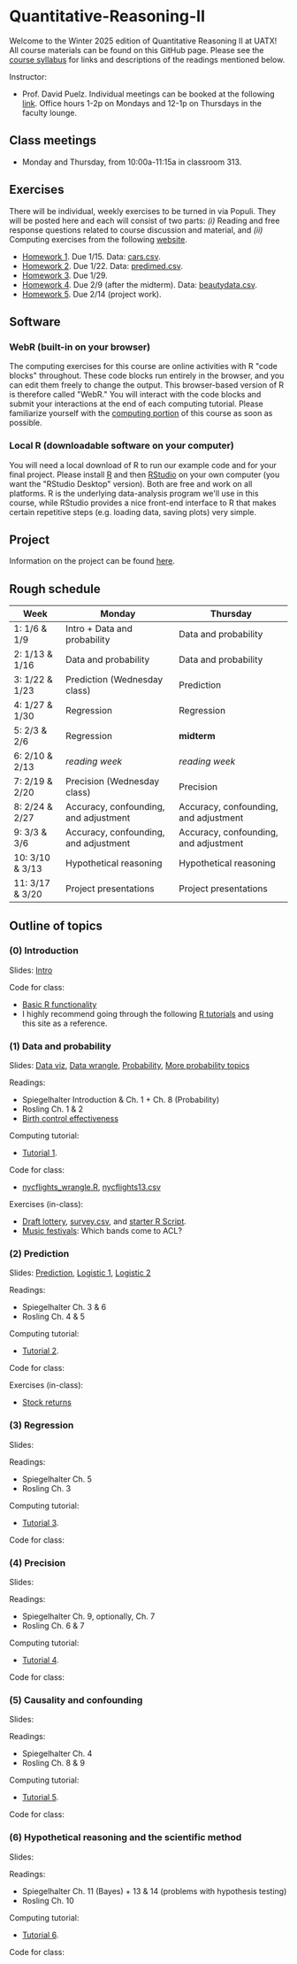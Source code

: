 # Quantitative-Reasoning-II

Welcome to the Winter 2025 edition of Quantitative Reasoning II at UATX!  All course materials can be found on this GitHub page.  Please see the [course syllabus](syllabus_QR2.pdf) for links and descriptions of the readings mentioned below.

Instructor:  
- Prof. David Puelz.  Individual meetings can be booked at the following [link](https://calendly.com/dpuelz).  Office hours 1-2p on Mondays and 12-1p on Thursdays in the faculty lounge.


## Class meetings

- Monday and Thursday, from 10:00a-11:15a in classroom 313.

## Exercises

There will be individual, weekly exercises to be turned in via Populi.  They will be posted here and each will consist of two parts: *(i)* Reading and free response questions related to course discussion and material, and *(ii)* Computing exercises from the following [website](https://dtkaplan.github.io/QR2-computing/).

- [Homework 1](exercises/HW1.pdf). Due 1/15. Data: [cars.csv](data/cars.csv).
- [Homework 2](exercises/HW2.pdf). Due 1/22. Data: [predimed.csv](data/predimed.csv).
- [Homework 3](exercises/HW3.pdf). Due 1/29.
- [Homework 4](exercises/HW4.pdf). Due 2/9 (after the midterm). Data: [beautydata.csv](data/beautydata.csv).
- [Homework 5](exercises/HW5.pdf). Due 2/14 (project work).

## Software

### WebR (built-in on your browser)

The computing exercises for this course are online activities with R "code blocks" throughout.  These code blocks run entirely in the browser, and you can edit them freely to change the output.  This browser-based version of R is therefore called "WebR."  You will interact with the code blocks and submit your interactions at the end of each computing tutorial.  Please familiarize yourself with the [computing portion](https://dtkaplan.github.io/QR2-computing/) of this course as soon as possible.

### Local R (downloadable software on your computer)

You will need a local download of R to run our example code and for your final project. Please install [R](https://cran.rstudio.com) and then [RStudio](https://posit.co/download/rstudio-desktop/) on your own computer (you want the "RStudio Desktop" version).  Both are free and work on all platforms.  R is the underlying data-analysis program we'll use in this course, while RStudio provides a nice front-end interface to R that makes certain repetitive steps (e.g. loading data, saving plots) very simple.

## Project

Information on the project can be found [here](code/project.md).

<!-- A couple places to look for data:
- [Harvard Dataverse](https://dataverse.harvard.edu).  Compilation of data (and code) from research projects ranging from medicine and law to business and public policy.  Often accompanied by a peer-reviewed paper.
- [FRED](https://fred.stlouisfed.org).  Tons of economic data from the St. Louis Fed.
- [Johns Hopkins COVID data](https://github.com/CSSEGISandData/COVID-19).  A lot of data related to the pandemic sits here.
- [Amazon Web Services Data Exchange](https://aws.amazon.com/marketplace/search/results?category=d5a43d97-558f-4be7-8543-cce265fe6d9d&FULFILLMENT_OPTION_TYPE=DATA_EXCHANGE&filters=FULFILLMENT_OPTION_TYPE).  Many sources ... be sure to look into the subscription and data access requirements.
- [Tyler Moore's website: Cybersecurity and Crypto-related research](https://tylermoore.ens.utulsa.edu/pub.html). -->


## Rough schedule

|Week| Monday | Thursday |
|---|------| ------ |
|1: 1/6 & 1/9| Intro + Data and probability | Data and probability |
|2: 1/13 & 1/16| Data and probability | Data and probability |
|3: 1/22 & 1/23| Prediction (Wednesday class) | Prediction |
|4: 1/27 & 1/30| Regression | Regression |
|5: 2/3 & 2/6| Regression | **midterm** |
|6: 2/10 & 2/13| *reading week* | *reading week* |
|7: 2/19 & 2/20| Precision (Wednesday class) | Precision |
|8: 2/24 & 2/27| Accuracy, confounding, and adjustment | Accuracy, confounding, and adjustment |
|9: 3/3 & 3/6| Accuracy, confounding, and adjustment | Accuracy, confounding, and adjustment |
|10: 3/10 & 3/13| Hypothetical reasoning | Hypothetical reasoning |
|11: 3/17 & 3/20| Project presentations | Project presentations |


## Outline of topics  

### (0) Introduction

Slides: [Intro](slides/intro.pdf)

Code for class:
- [Basic R functionality](code/intro.R)
- I highly recommend going through the following [R tutorials](https://github.com/dpuelz/learnR) and using this site as a reference.

### (1) Data and probability

Slides: [Data viz](slides/datavis.pdf), [Data wrangle](slides/wrangling.pdf), [Probability](slides/probability.pdf), [More probability topics](slides/probability_topics.pdf)

Readings: 
- Spiegelhalter Introduction & Ch. 1 + Ch. 8 (Probability)
- Rosling Ch. 1 & 2
- [Birth control effectiveness](readings/AIQ_excerpt_contraceptive_effectiveness.pdf)

Computing tutorial:
- [Tutorial 1](https://dtkaplan.github.io/QR2-computing/tutorial-1.html).

Code for class: 
- [nycflights_wrangle.R](code/nycflights_wrangle.R), [nycflights13.csv](data/nycflights13.csv)

Exercises (in-class):
- [Draft lottery](code/draftlottery.md), [survey.csv](data/survey.csv), and [starter R Script](code/draft.R).
- [Music festivals](code/musicfestivals.md): Which bands come to ACL?

### (2) Prediction

Slides: [Prediction](slides/prediction.pdf), [Logistic 1](slides/logistic_1.pdf), [Logistic 2](slides/logistic_2.pdf)

Readings: 
- Spiegelhalter Ch. 3 & 6
- Rosling Ch. 4 & 5

Computing tutorial:
- [Tutorial 2](https://dtkaplan.github.io/QR2-computing/tutorial-2.html).

Code for class:

Exercises (in-class):
- [Stock returns](code/returns.R)

### (3) Regression

Slides:

Readings: 
- Spiegelhalter Ch. 5
- Rosling Ch. 3

Computing tutorial:
- [Tutorial 3](https://dtkaplan.github.io/QR2-computing/tutorial-3.html).

Code for class:


### (4) Precision

Slides:

Readings: 
- Spiegelhalter Ch. 9, optionally, Ch. 7
- Rosling Ch. 6 & 7

Computing tutorial:
- [Tutorial 4](https://dtkaplan.github.io/QR2-computing/tutorial-4.html).

Code for class:


### (5) Causality and confounding

Slides:

Readings:
- Spiegelhalter Ch. 4
- Rosling Ch. 8 & 9

Computing tutorial:
- [Tutorial 5](https://dtkaplan.github.io/QR2-computing/tutorial-5.html).

Code for class:


### (6) Hypothetical reasoning and the scientific method

Slides:

Readings:
- Spiegelhalter Ch. 11 (Bayes) + 13 & 14 (problems with hypothesis testing)
- Rosling Ch. 10

Computing tutorial:
- [Tutorial 6](https://dtkaplan.github.io/QR2-computing/tutorial-6.html).

Code for class:








